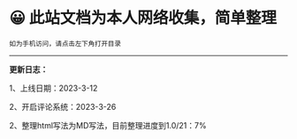 # 😀 此站文档为本人网络收集，简单整理


`如为手机访问，请点击左下角打开目录`


-------------
**更新日志：**

1、上线日期：2023-3-12

2、开启评论系统：2023-3-26

2、整理html写法为MD写法，目前整理进度到1.0/21：7%